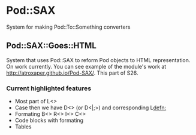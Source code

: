 Pod::SAX
========

System for making Pod::To::Something converters

## Pod::SAX::Goes::HTML

System that uses Pod::SAX to reform Pod objects to HTML representation.
On work currently. You can see example of the module's work at http://atroxaper.github.io/Pod-SAX/. This part of S26.

### Current highlighted features

* Most part of L<>
* Case then we have D<> (or D<|;>) and corresponding L<defn:>
* Formating B<> R<> I<> C<>
* Code blocks with formating
* Tables
